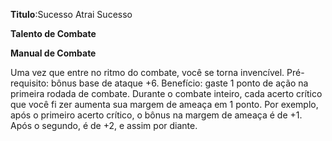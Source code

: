 **Titulo**:Sucesso Atrai Sucesso

**Talento de Combate**

**Manual de Combate**

 Uma vez que entre no ritmo do combate, você se torna invencível. Pré-requisito: bônus base de ataque +6. Benefício: gaste 1 ponto de ação na primeira rodada de combate. Durante o combate inteiro, cada acerto crítico que  você fi zer aumenta sua margem de ameaça em 1 ponto. Por exemplo, após o primeiro acerto crítico, o bônus na margem de ameaça é de +1. Após o segundo, é de +2, e assim por diante.